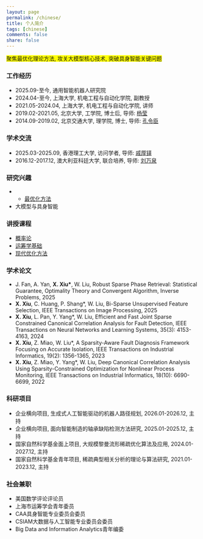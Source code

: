 ```yaml
---
layout: page
permalink: /chinese/
title: 个人简介
tags: [chinese]
comments: false
share: false
---
```


<span style="background-color: yellow;">  聚焦最优化理论方法, 攻关大模型核心技术, 突破具身智能关键问题  </span>



### 工作经历
* 2025.09-至今, 通用智能机器人研究院 <br>
* 2024.04-至今, 上海大学, 机电工程与自动化学院, 副教授 <br>
* 2021.05-2024.04, 上海大学, 机电工程与自动化学院, 讲师 <br>
* 2019.02-2021.05, 北京大学, 工学院, 博士后, 导师: <a href="https://www.coe.pku.edu.cn/teaching/all_time/7262.html" class="textlink" target="_blank">杨莹</a> <br>
* 2014.09-2019.02, 北京交通大学, 理学院, 博士, 导师: <a href="https://faculty.bjtu.edu.cn/8316/" class="textlink" target="_blank">孔令臣</a> <br>

### 学术交流
* 2025.03-2025.09, 香港理工大学, 访问学者, 导师: <a href="https://www.polyu.edu.hk/ama/people/academic-staff/prof-qi-houduo/" class="textlink" target="_blank">戚厚铎</a> <br>
* 2016.12-2017.12, 澳大利亚科廷大学, 联合培养, 导师: <a href="https://ise.sysu.edu.cn/teacher/LiuWanquan" class="textlink" target="_blank">刘万泉</a> <br>


### 研究兴趣
* * <a href="https://xianchaoxiu.github.io/chinese/PRO/" class="textlink" target="_blank"> 最优化方法</a><br>
* 大模型与具身智能 <br>

### 讲授课程
* <a href="https://xianchaoxiu.github.io/chinese/PRO/" class="textlink" target="_blank"> 概率论 </a><br>
* <a href="https://xianchaoxiu.github.io/chinese/OR/" class="textlink" target="_blank"> 运筹学基础 </a><br>
* <a href="https://xianchaoxiu.github.io/chinese/OPT/" class="textlink" target="_blank"> 现代优化方法 </a><br>

 
### 学术论文
* J. Fan, A. Yan, <b>X. Xiu*</b>, W. Liu, Robust Sparse Phase Retrieval: Statistical Guarantee, Optimality Theory and Convergent Algorithm, Inverse Problems, 2025 <br>
* <b>X. Xiu</b>, C. Huang, P. Shang*, W. Liu, Bi-Sparse Unsupervised Feature Selection, IEEE Transactions on Image Processing, 2025 <br>
* <b>X. Xiu</b>, L. Pan, Y. Yang*, W. Liu, Efficient and Fast Joint Sparse Constrained Canonical Correlation Analysis for Fault Detection, IEEE Transactions on Neural Networks and Learning Systems, 35(3): 4153-4163, 2024 <br>
* <b>X. Xiu</b>, Z. Miao, W. Liu*, A Sparsity-Aware Fault Diagnosis Framework Focusing on Accurate Isolation, IEEE Transactions on Industrial Informatics, 19(2): 1356-1365, 2023 <br>
* <b>X. Xiu</b>, Z. Miao, Y. Yang*, W. Liu, Deep Canonical Correlation Analysis Using Sparsity-Constrained Optimization for Nonlinear Process Monitoring, IEEE Transactions on Industrial Informatics, 18(10): 6690-6699, 2022 <br>

  
### 科研项目
* 企业横向项目, 生成式人工智能驱动的机器人路径规划, 2026.01-2026.12, 主持 <br>
* 企业横向项目, 面向智能制造的轴承缺陷检测方法研究, 2025.01-2025.12, 主持<br>
* 国家自然科学基金面上项目, 大规模黎曼流形稀疏优化算法及应用, 2024.01-2027.12, 主持 <br>
* 国家自然科学基金青年项目, 稀疏典型相关分析的理论与算法研究, 2021.01-2023.12, 主持 <br>

### 社会兼职
* 美国数学评论评论员 <br>
* 上海市运筹学会青年委员 <br>
* CAA具身智能专业委员会委员 <br> 
* CSIAM大数据与人工智能专业委员会委员 <br>
* Big Data and Information Analytics青年编委 <br>



